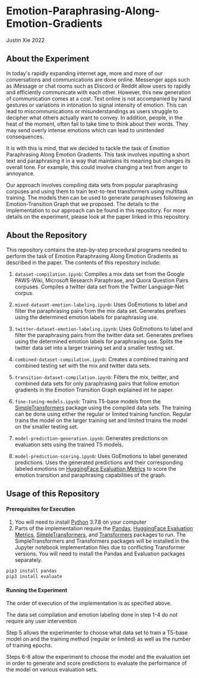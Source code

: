 # Emotion-Paraphrasing-Along-Emotion-Gradients
Justin Xie 2022

## About the Experiment
In today's rapidly expanding internet age, more and more of our conversations and communications are done online. Messenger apps such as iMessage or chat rooms such as Discord or Reddit allow users to rapidly and efficiently communicate with each other. However, this new generation of communication comes at a cost. Text online is not accompanied by hand gestures or variations in intonation to signal intensity of emotion. This can lead to miscommunications or misunderstandings as users struggle to decipher what others actually want to convey. In addition, people, in the heat of the moment, often fail to take time to think about their words. They may send overly intense emotions which can lead to unintended consequences.

It is with this is mind, that we decided to tackle the task of Emotion Paraphrasing Along Emotion Gradients. This task involves inputting a short text and paraphrasing it in a way that maintains its meaning but changes its overall tone. For example, this could involve changing a text from anger to annoyance. 

Our approach involves compiling data sets from popular paraphrasing corpuses and using them to train text-to-text transformers using multitask training. The models then can be used to generate paraphrases following an Emotion-Transition Graph that we proposed. The details to the implementation to our approach can be found in this repository. For more details on the experiment, please look at the paper linked in this repository.

## About the Repository 
This repository contains the step-by-step procedural programs needed to perform the task of Emotion Paraphrasing Along Emotion Gradients as described in the paper. The contents of this repository include:

1. `dataset-compilation.ipynb`: Compiles a mix data set from the Google PAWS-Wiki, Microsoft Research Paraphrase, and Quora Question Pairs corpuses. Compiles a twitter data set from the Twitter Language-Net corpus.

2. `mixed-dataset-emotion-labeling.ipynb`: Uses GoEmotions to label and filter the paraphrasing pairs from the mix data set. Generates prefixes using the determined emotion labels for paraphrasing use.

3. `twitter-dataset-emotion-labeling.ipynb`: Uses GoEmotions to label and filter the paraphrasing pairs from the twitter data set. Generates prefixes using the determined emotion labels for paraphrasing use. Splits the twitter data set into a larger training set and a smaller testing set.

4. `combined-dataset-compilation.ipynb`: Creates a combined training and combined testing set with the mix and twitter data sets.

5. `transition-dataset-compilation.ipynb`: Filters the mix, twitter, and combined data sets for only paraphrasing pairs that follow emotion gradients in the Emotion Transition Graph explained int he paper.

6. `fine-tuning-models.ipynb`: Trains T5-base models from the [SimpleTransformers](https://simpletransformers.ai/) package using the compiled data sets. The training can be done using either the regular or limited training function. Regular trains the model on the larger training set and limited trrains the model on the smaller testing set.

7. `model-prediction-generation.ipynb`: Generates predictions on evaluation sets using the trained T5 models.

8. `model-prediction-scoring.ipynb`: Uses GoEmotions to label generated predictions. Uses the generated predictions and their corresponding labeled emotions on [HuggingFace Evaluation Metrics](https://huggingface.co/evaluate-metric) to score the emotion transition and paraphrasing capabilities of the graph.

## Usage of this Repository

#### Prerequisites for Execution
1. You will need to install [Python](https://www.python.org/) 3.7.8 on your computer
2. Parts of the implementation require the [Pandas](https://pandas.pydata.org/), [HuggingFace Evaluation Metrics](https://huggingface.co/evaluate-metric), [SimpleTransformers](https://simpletransformers.ai/), and [Transformers](https://huggingface.co/docs/transformers/main/en/index) packages to run. The SimpleTransformers and Transformers packages will be installed in the Jupyter notebook implementation files due to conflicting Transformer versions. You will need to install the Pandas and Evaluation packages separately. 

```bash
pip3 install pandas
pip3 install evaluate
```

#### Running the Experiment
The order of execution of the implementation is as specified above. 

The data set compilation and emotion labeling done in step 1-4 do not require any user intervention

Step 5 allows the experimenter to choose what data set to train a T5-base model on and the training method (regular or limited) as well as the number of training epochs.

Steps 6-8 allow the experiment to choose the model and the evaluation set in order to generate and score predictions to evaluate the performance of the model on various evaluation sets.


